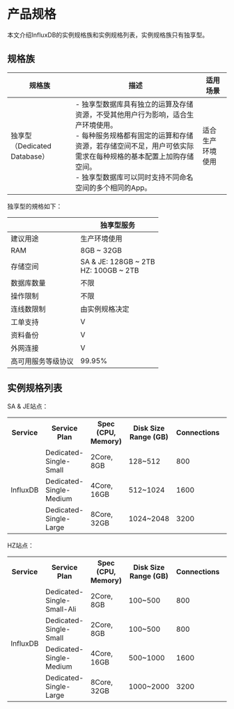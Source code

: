 # 产品规格

本文介绍InfluxDB的实例规格族和实例规格列表，实例规格族只有独享型。

## 规格族

| 规格族                 | 描述                                                         | 适用场景                                         |
| ---------------------- | ------------------------------------------------------------ | ------------------------------------------------ |
| 独享型（Dedicated Database） | - 独享型数据库具有独立的运算及存储资源，不受其他用户行为影响，适合生产环境使用。<br>- 每种服务规格都有固定的运算和存储资源，若存储空间不足，用户可依实际需求在每种规格的基本配置上加购存储空间。<br>- 独享型数据库可以同时支持不同命名空间的多个相同的App。 | 适合生产环境使用                                 |

独享型的規格如下：

|                    | 独享型服务                          |
| ------------------ | ----------------------------------- |
| 建议用途           | 生产环境使用                        |
| RAM                | 8GB ~ 32GB |
| 存储空间           | SA & JE: 128GB ~ 2TB<br>HZ: 100GB ~ 2TB  |
| 数据库数量             | 不限                                |
| 操作限制           | 不限                                |
| 连线数限制         | 由实例规格决定                      |
| 工单支持           | V                                   |
| 资料备份           | V                                   |
| 外网连接           | V                                   |
| 高可用服务等级协议 | 99.95%                              |

## 实例规格列表
SA & JE站点：

<table>    
  <tr><th>Service</th><th>Service Plan</th><th>Spec (CPU, Memory)</th><th>Disk Size Range (GB)</th><th>Connections</th><th>Node</th></tr>   
  <tr><td rowspan="8">InfluxDB</td></tr>   
  <tr><td>Dedicated-Single-Small</td><td>2Core, 8GB</td><td>128~512</td><td>800</td><td>1</td></tr>
  <tr><td>Dedicated-Single-Medium</td><td>4Core, 16GB</td><td>512~1024</td><td>1600</td><td>1</td></tr>
  <tr><td>Dedicated-Single-Large</td><td>8Core, 32GB</td><td>1024~2048</td><td>3200</td><td>1</td></tr>
</table>   

HZ站点：

<table>    
  <tr><th>Service</th><th>Service Plan</th><th>Spec (CPU, Memory)</th><th>Disk Size Range (GB)</th><th>Connections</th><th>Node</th></tr>   
  <tr><td rowspan="7">InfluxDB</td></tr>
  <tr><td>Dedicated-Single-Small-Ali</td><td>2Core, 8GB</td><td>100~500</td><td>800</td><td>1</td></tr>
  <tr><td>Dedicated-Single-Small</td><td>2Core, 8GB</td><td>100~500</td><td>800</td><td>1</td></tr>
  <tr><td>Dedicated-Single-Medium</td><td>4Core, 16GB</td><td>500~1000</td><td>1600</td><td>1</td></tr>
  <tr><td>Dedicated-Single-Large</td><td>8Core, 32GB</td><td>1000~2000</td><td>3200</td><td>1</td></tr>
</table>
